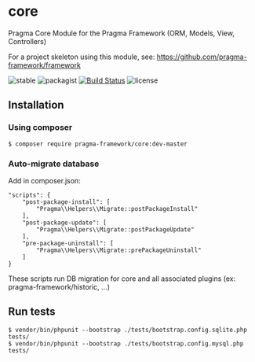 # core

Pragma Core Module for the Pragma Framework (ORM, Models, View, Controllers)

For a project skeleton using this module, see: https://github.com/pragma-framework/framework

![stable](https://badgen.net/github/release/pragma-framework/core/stable)
![packagist](https://badgen.net/packagist/v/pragma-framework/core)
[![Build Status](https://badgen.net/travis/pragma-framework/core)](https://travis-ci.org/pragma-framework/core)
![license](https://badgen.net/badge/license/MIT/blue)

## Installation

### Using composer

	$ composer require pragma-framework/core:dev-master

### Auto-migrate database

Add in composer.json:

	"scripts": {
		"post-package-install": [
			"Pragma\\Helpers\\Migrate::postPackageInstall"
		],
		"post-package-update": [
			"Pragma\\Helpers\\Migrate::postPackageUpdate"
		],
		"pre-package-uninstall": [
			"Pragma\\Helpers\\Migrate::prePackageUninstall"
		]
	}

These scripts run DB migration for core and all associated plugins (ex: pragma-framework/historic, ...)

## Run tests

	$ vendor/bin/phpunit --bootstrap ./tests/bootstrap.config.sqlite.php tests/
	$ vendor/bin/phpunit --bootstrap ./tests/bootstrap.config.mysql.php tests/
